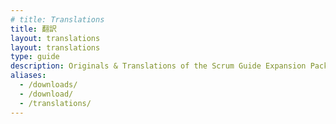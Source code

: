```yaml
---
# title: Translations
title: 翻訳
layout: translations
layout: translations
type: guide
description: Originals & Translations of the Scrum Guide Expansion Pack
aliases:
  - /downloads/
  - /download/
  - /translations/
---
```


